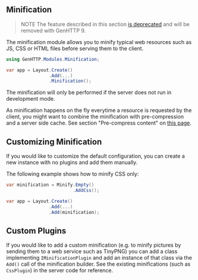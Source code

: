 ﻿## Minification

> <span class="note">NOTE</span> The feature described in this section [is deprecated](https://github.com/Kaliumhexacyanoferrat/GenHTTP/issues/496) and will be removed with GenHTTP 9.

The minification module allows you to minify typical web resources
such as JS, CSS or HTML files before serving them to the client.

```csharp
using GenHTTP.Modules.Minification;

var app = Layout.Create()
                .Add(...)
                .Minification();
```

The minification will only be performed if the server does not
run in development mode.

As minification happens on the fly everytime a resource is requested
by the client, you might want to combine the minification with
pre-compression and a server side cache. See section
"Pre-compress content" on [this page](./server-caching).

## Customizing Minification

If you would like to customize the default configuration, you can create
a new instance with no plugins and add them manually.

The following example shows how to minify CSS only:

```csharp
var minification = Minify.Empty()
                         .AddCss();

var app = Layout.Create()
                .Add(...)
                .Add(minification);
```

## Custom Plugins

If you would like to add a custom minification (e.g. to minify pictures
by sending them to a web service such as TinyPNG) you can add a class
implementing `IMinificationPlugin` and add an instance of that class
via the `Add()` call of the minification builder. See the existing minifications
(such as `CssPlugin`) in the server code for reference.